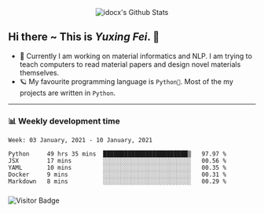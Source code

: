 <div align="center">
    <img align="center" src="https://github-readme-stats.vercel.app/api?username=idocx&show_icons=true&hide_border=true" alt="idocx's Github Stats"></img>
</div>

## Hi there ~ This is *Yuxing Fei*. ‍👋

- 🚀 Currently I am working on material informatics and NLP. I am trying to teach computers to read material papers and design novel materials themselves.
- 🪐 My favourite programming language is `Python🐍`. Most of the my projects are written in `Python`.

---

### 📊 Weekly development time
<!--START_SECTION:waka-->
```text
Week: 03 January, 2021 - 10 January, 2021

Python     49 hrs 35 mins  ████████████████████████▒   97.97 % 
JSX        17 mins         ░░░░░░░░░░░░░░░░░░░░░░░░░   00.56 % 
YAML       10 mins         ░░░░░░░░░░░░░░░░░░░░░░░░░   00.35 % 
Docker     9 mins          ░░░░░░░░░░░░░░░░░░░░░░░░░   00.31 % 
Markdown   8 mins          ░░░░░░░░░░░░░░░░░░░░░░░░░   00.29 % 
```
<!--END_SECTION:waka-->

### 

![Visitor Badge](https://visitor-badge.laobi.icu/badge?page_id=idocx.idocx)